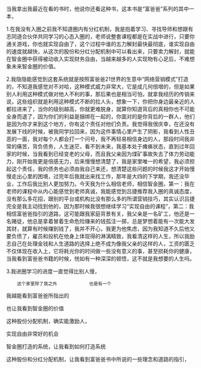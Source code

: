 

当我拿出我最近在看的书时，他说你还看这种书，这本书是“富爸爸”系列的其中一本，

1.在我没有入圈之前我不知道圈内有分红机制，我是抱着学习、寻找导师和想跟有志同道合伙伴共同学习的心态入圈的，老师说整套课程都是在实战中进行，只要你通关游戏，你也就实现自由了，这个过程中谁的五力解封最快最彻底，谁实现自由的速度就越快，从这次的股份和分红分配机制中可以看出来，只要卖力解封，就能在智金圈中获得被动收入实现财务自由，当越来越多的人实现物有心足后，不难想象未来智金圈的价值。

2.我隐隐能感觉到这套系统就是按照富爸爸21世界的生意中“网络营销模式”打造的，不知道我感觉对不对哈，这种模式威力非常大，它是成几何倍增的，但是如果别人利用这种模式做对他人不利的事，那后果也是相当可怕，就拿我经历的传销来说，这些组织就是利用这种模式不断的拉人头，想象一下，你把你身边最亲近的人都拉进来了，当你的级别越高，你就更难脱身，就算你知道背后的真相你也不可能全身而退了，因为你们的利益是捆绑在一起的，你面对的是你背后的一群人，他们是因为你才来到这个地方，你有这个责任对他们负责。我觉得我很庆幸，在还没有发展下线的时候，被我同学拉回来，因为这件事情心里产生了阴影，我看到人性丑恶的一面，我对每个人都会打一个问号，我不再轻易相信身边的人，那段时间我非常的痛苦，背负债务，人生迷茫，看不到未来，我基本处于瘫痪状态，直到过年回家的时候，当我看到已经变老的父母，而且我父亲因为煤矿事故失去了体力劳动能力，刚开始我更是倍感无力，后来慢慢想清楚了，我是家里唯一的希望，我必须担起这个责任，我的债务也必须由我自己来还，想清楚这些问题的时候我这才开始慢慢走出心里的困境，过完年后我就出来找工作，那年是大四的下学期，我还没毕业，工作后我比别人更加努力。今天我为什么相信老师，相信智金圈，第一：我在老师的课程中从内心能感觉到老师真诚，我能感觉到吕捷推荐我入圈的真诚态度，没有那么多花招，跟别的平台或机构比没有那么多的所谓营销技巧，其实认识吕捷完全是我主动找到他的，因为那时候我很想继续学习“实现自由的课程”，第二：我相信富爸爸指引的道路，这可能跟我家庭背景有关，我父亲是一名矿工，他还是一名赌徒，他总是拿着冒着生命危险赚来的钱孤注一掷，总是梦想着能有一次能大发其财，就算有时候赚到钱了，我并不开心，我更为他焦虑，因为我知道不久后他又要负债了，雇员和投机在他身上体现得的淋漓精致，我看清这样的人生，所以我励志自己在处理金钱和人生道路的选择上绝不成为像我父亲的这样的人，工资的匮乏不仅体现在收入上，它将耗光你的时间做一些没有意义的事，甚至损耗你的健康，当我看到富爸爸书籍的时候，恍如有一种深深的顿悟，这不就是我想要的人生吗。


3.我进圈学习的进度一直觉得比别人慢，

  
    
        这个家里除了我之外            也是有一个

我越能看到富爸爸所指出的

也让我看到智金圈的价值

这种股份分配机制，确实能激励人，

实现自由非常好的机会

智金圈打造的系统，让我看到如何打造系统

这种股份和分红分配机制，让我看到富爸爸书中所说的一些理念和道路的指引，

